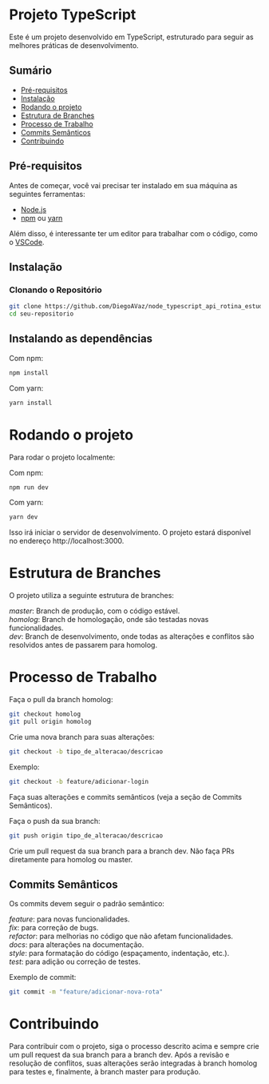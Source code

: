 # Projeto TypeScript

Este é um projeto desenvolvido em TypeScript, estruturado para seguir as melhores práticas de desenvolvimento.

## Sumário

- [Pré-requisitos](#pré-requisitos)
- [Instalação](#instalação)
- [Rodando o projeto](#rodando-o-projeto)
- [Estrutura de Branches](#estrutura-de-branches)
- [Processo de Trabalho](#processo-de-trabalho)
- [Commits Semânticos](#commits-semânticos)
- [Contribuindo](#contribuindo)

## Pré-requisitos

Antes de começar, você vai precisar ter instalado em sua máquina as seguintes ferramentas:

- [Node.js](https://nodejs.org/en/)
- [npm](https://www.npmjs.com/) ou [yarn](https://yarnpkg.com/)

Além disso, é interessante ter um editor para trabalhar com o código, como o [VSCode](https://code.visualstudio.com/).

## Instalação

### Clonando o Repositório

```bash
git clone https://github.com/DiegoAVaz/node_typescript_api_rotina_estudos.git
cd seu-repositorio
```

## Instalando as dependências

Com npm:

```bash
npm install
```

Com yarn:

```bash
yarn install
```

# Rodando o projeto

Para rodar o projeto localmente:

Com npm:

```bash
npm run dev
```

Com yarn:

```bash
yarn dev
```

Isso irá iniciar o servidor de desenvolvimento. O projeto estará disponível no endereço http://localhost:3000.

# Estrutura de Branches

O projeto utiliza a seguinte estrutura de branches:

_master_: Branch de produção, com o código estável.  
_homolog_: Branch de homologação, onde são testadas novas funcionalidades.  
_dev_: Branch de desenvolvimento, onde todas as alterações e conflitos são resolvidos antes de passarem para homolog.

# Processo de Trabalho

Faça o pull da branch homolog:

```bash
git checkout homolog
git pull origin homolog
```

Crie uma nova branch para suas alterações:

```bash
git checkout -b tipo_de_alteracao/descricao
```

Exemplo:

```bash
git checkout -b feature/adicionar-login
```

Faça suas alterações e commits semânticos (veja a seção de Commits Semânticos).

Faça o push da sua branch:

```bash
git push origin tipo_de_alteracao/descricao
```

Crie um pull request da sua branch para a branch dev. Não faça PRs diretamente para homolog ou master.

## Commits Semânticos

Os commits devem seguir o padrão semântico:

_feature_: para novas funcionalidades.  
_fix_: para correção de bugs.  
_refactor_: para melhorias no código que não afetam funcionalidades.  
_docs_: para alterações na documentação.  
_style_: para formatação do código (espaçamento, indentação, etc.).  
_test_: para adição ou correção de testes.

Exemplo de commit:

```bash
git commit -m "feature/adicionar-nova-rota"
```

# Contribuindo

Para contribuir com o projeto, siga o processo descrito acima e sempre crie um pull request da sua branch para a branch dev. Após a revisão e resolução de conflitos, suas alterações serão integradas à branch homolog para testes e, finalmente, à branch master para produção.
